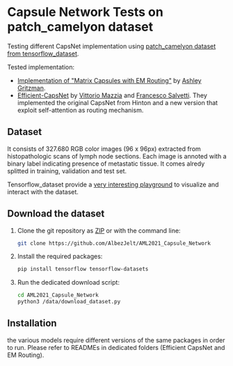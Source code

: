 # Capsule Network Tests on patch_camelyon dataset
Testing different CapsNet implementation using [patch_camelyon dataset from tensorflow_dataset](https://www.tensorflow.org/datasets/catalog/patch_camelyon).

Tested implementation:
- [Implementation of "Matrix Capsules with EM Routing"](https://github.com/IBM/matrix-capsules-with-em-routing) by [Ashley Gritzman](https://github.com/ashleygritzman).
- [Efficient-CapsNet](https://github.com/EscVM/Efficient-CapsNet) by [Vittorio Mazzia](https://github.com/EscVM) and [Francesco Salvetti](https://github.com/fsalv). They implemented the original CapsNet from Hinton and a new version that exploit self-attention as routing mechanism.

## Dataset
It consists of 327.680 RGB color images (96 x 96px) extracted from histopathologic scans of lymph node sections. Each image is annoted with a binary label indicating presence of metastatic tissue. It comes alredy splitted in training, validation and test set.

Tensorflow_dataset provide a [very interesting playground](https://knowyourdata-tfds.withgoogle.com/#tab=STATS&dataset=patch_camelyon) to visualize and interact with the dataset.
## Download the dataset
1. Clone the git repository as [ZIP](https://github.com/AlbezJelt/AML2021_Capsule_Network/archive/refs/heads/main.zip) or with the command line:
   ```bash
   git clone https://github.com/AlbezJelt/AML2021_Capsule_Network
   ```
2. Install the required packages:
   ```bash
   pip install tensorflow tensorflow-datasets
   ```
3. Run the dedicated download script:
   ```bash
   cd AML2021_Capsule_Network
   python3 /data/download_dataset.py
   ```

## Installation
the various models require different versions of the same packages in order to run. Please refer to READMEs in dedicated folders (Efficient CapsNet and EM Routing).